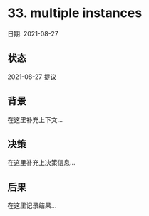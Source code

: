 # 33. multiple instances

日期: 2021-08-27

## 状态

2021-08-27 提议

## 背景

在这里补充上下文...

## 决策

在这里补充上决策信息...

## 后果

在这里记录结果...
